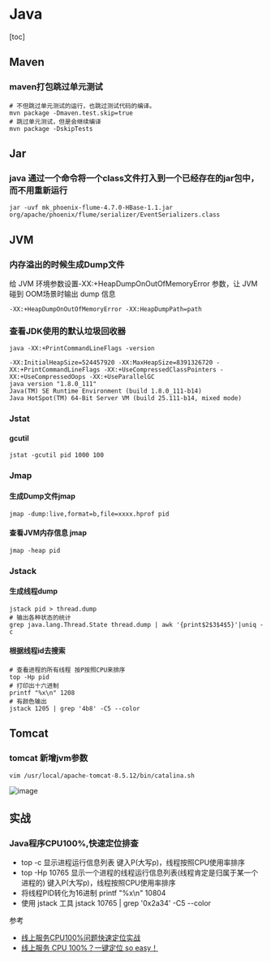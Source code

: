 # Java

[toc]

## Maven

### maven打包跳过单元测试

```shell
# 不但跳过单元测试的运行，也跳过测试代码的编译。
mvn package -Dmaven.test.skip=true  
# 跳过单元测试，但是会继续编译
mvn package -DskipTests
```



## Jar

### java 通过一个命令将一个class文件打入到一个已经存在的jar包中，而不用重新运行

```shell
jar -uvf mk_phoenix-flume-4.7.0-HBase-1.1.jar org/apache/phoenix/flume/serializer/EventSerializers.class
```



## JVM

### 内存溢出的时候生成Dump文件

给 JVM 环境参数设置-XX:+HeapDumpOnOutOfMemoryError 参数，让 JVM 碰到 OOM场景时输出 dump 信息

```shell
-XX:+HeapDumpOnOutOfMemoryError -XX:HeapDumpPath=path
```

### 查看JDK使用的默认垃圾回收器

```shell
java -XX:+PrintCommandLineFlags -version
```

```
-XX:InitialHeapSize=524457920 -XX:MaxHeapSize=8391326720 -XX:+PrintCommandLineFlags -XX:+UseCompressedClassPointers -XX:+UseCompressedOops -XX:+UseParallelGC
java version "1.8.0_111"
Java(TM) SE Runtime Environment (build 1.8.0_111-b14)
Java HotSpot(TM) 64-Bit Server VM (build 25.111-b14, mixed mode)
```



### Jstat

#### gcutil

```shell
jstat -gcutil pid 1000 100
```



### Jmap

#### 生成Dump文件jmap

```shell
jmap -dump:live,format=b,file=xxxx.hprof pid
```

#### 查看JVM内存信息 jmap

```shell
jmap -heap pid
```



### Jstack

#### 生成线程dump

```shell
jstack pid > thread.dump
# 输出各种状态的统计
grep java.lang.Thread.State thread.dump | awk '{print$2$3$4$5}'|uniq -c
```



#### 根据线程id去搜索

```shell
# 查看进程的所有线程 按P按照CPU来排序
top -Hp pid
# 打印出十六进制
printf "%x\n" 1208
# 有颜色输出
jstack 1205 | grep '4b8' -C5 --color
```



## Tomcat

### tomcat 新增jvm参数

```shell
vim /usr/local/apache-tomcat-8.5.12/bin/catalina.sh
```

![image](https://static.lovedata.net/20-12-28-586872716c786d567f1c7de48fb452d6.png-wm)



## 实战

### Java程序CPU100%,快速定位排查

- top -c 显示进程运行信息列表 键入P(大写p)，线程按照CPU使用率排序
- top -Hp 10765 显示一个进程的线程运行信息列表(线程肯定是归属于某一个进程的) 键入P(大写p)，线程按照CPU使用率排序
- 将线程PID转化为16进制 printf "%x\n" 10804
- 使用 jstack 工具 jstack 10765 | grep '0x2a34' -C5 --color

参考

- [线上服务CPU100%问题快速定位实战](http://www.cnblogs.com/winner-0715/p/7521638.html)
- [线上服务 CPU 100%？一键定位 so easy！](https://my.oschina.net/leejun2005/blog/1524687)



